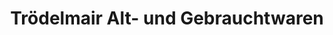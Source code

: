 ---
title: "Trödelmair Alt- und Gebrauchtwaren"
url: /lienz/troedelmair-alt-und-gebrauchtwaren/
shop: Möbel
---